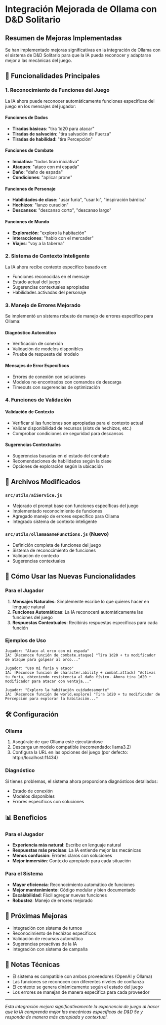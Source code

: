 # Integración Mejorada de Ollama con D&D Solitario

## Resumen de Mejoras Implementadas

Se han implementado mejoras significativas en la integración de Ollama con el sistema de D&D Solitario para que la IA pueda reconocer y adaptarse mejor a las mecánicas del juego.

## 🎯 Funcionalidades Principales

### 1. Reconocimiento de Funciones del Juego

La IA ahora puede reconocer automáticamente funciones específicas del juego en los mensajes del jugador:

#### Funciones de Dados
- **Tiradas básicas**: "tira 1d20 para atacar"
- **Tiradas de salvación**: "tira salvación de Fuerza"
- **Tiradas de habilidad**: "tira Percepción"

#### Funciones de Combate
- **Iniciativa**: "todos tiran iniciativa"
- **Ataques**: "ataco con mi espada"
- **Daño**: "daño de espada"
- **Condiciones**: "aplicar prone"

#### Funciones de Personaje
- **Habilidades de clase**: "usar furia", "usar ki", "inspiración bárdica"
- **Hechizos**: "lanzo curación"
- **Descansos**: "descanso corto", "descanso largo"

#### Funciones de Mundo
- **Exploración**: "exploro la habitación"
- **Interacciones**: "hablo con el mercader"
- **Viajes**: "voy a la taberna"

### 2. Sistema de Contexto Inteligente

La IA ahora recibe contexto específico basado en:
- Funciones reconocidas en el mensaje
- Estado actual del juego
- Sugerencias contextuales apropiadas
- Habilidades activadas del personaje

### 3. Manejo de Errores Mejorado

Se implementó un sistema robusto de manejo de errores específico para Ollama:

#### Diagnóstico Automático
- Verificación de conexión
- Validación de modelos disponibles
- Prueba de respuesta del modelo

#### Mensajes de Error Específicos
- Errores de conexión con soluciones
- Modelos no encontrados con comandos de descarga
- Timeouts con sugerencias de optimización

### 4. Funciones de Validación

#### Validación de Contexto
- Verificar si las funciones son apropiadas para el contexto actual
- Validar disponibilidad de recursos (slots de hechizos, etc.)
- Comprobar condiciones de seguridad para descansos

#### Sugerencias Contextuales
- Sugerencias basadas en el estado del combate
- Recomendaciones de habilidades según la clase
- Opciones de exploración según la ubicación

## 🔧 Archivos Modificados

### `src/utils/aiService.js`
- Mejorado el prompt base con funciones específicas del juego
- Implementado reconocimiento de funciones
- Agregado manejo de errores específico para Ollama
- Integrado sistema de contexto inteligente

### `src/utils/ollamaGameFunctions.js` (Nuevo)
- Definición completa de funciones del juego
- Sistema de reconocimiento de funciones
- Validación de contexto
- Sugerencias contextuales

## 🚀 Cómo Usar las Nuevas Funcionalidades

### Para el Jugador
1. **Mensajes Naturales**: Simplemente escribe lo que quieres hacer en lenguaje natural
2. **Funciones Automáticas**: La IA reconocerá automáticamente las funciones del juego
3. **Respuestas Contextuales**: Recibirás respuestas específicas para cada función

### Ejemplos de Uso

```
Jugador: "Ataco al orco con mi espada"
IA: [Reconoce función de combate.ataque] "Tira 1d20 + tu modificador de ataque para golpear al orco..."

Jugador: "Uso mi furia y ataco"
IA: [Reconoce función de character.ability + combat.attack] "Activas tu furia, obteniendo resistencia al daño físico. Ahora tira 1d20 + modificador para atacar con ventaja..."

Jugador: "Exploro la habitación cuidadosamente"
IA: [Reconoce función de world.explore] "Tira 1d20 + tu modificador de Percepción para explorar la habitación..."
```

## 🛠️ Configuración

### Ollama
1. Asegúrate de que Ollama esté ejecutándose
2. Descarga un modelo compatible (recomendado: llama3.2)
3. Configura la URL en las opciones del juego (por defecto: http://localhost:11434)

### Diagnóstico
Si tienes problemas, el sistema ahora proporciona diagnósticos detallados:
- Estado de conexión
- Modelos disponibles
- Errores específicos con soluciones

## 📊 Beneficios

### Para el Jugador
- **Experiencia más natural**: Escribe en lenguaje natural
- **Respuestas más precisas**: La IA entiende mejor las mecánicas
- **Menos confusión**: Errores claros con soluciones
- **Mejor inmersión**: Contexto apropiado para cada situación

### Para el Sistema
- **Mayor eficiencia**: Reconocimiento automático de funciones
- **Mejor mantenimiento**: Código modular y bien documentado
- **Escalabilidad**: Fácil agregar nuevas funciones
- **Robustez**: Manejo de errores mejorado

## 🔮 Próximas Mejoras

- Integración con sistema de turnos
- Reconocimiento de hechizos específicos
- Validación de recursos automática
- Sugerencias proactivas de la IA
- Integración con sistema de campaña

## 📝 Notas Técnicas

- El sistema es compatible con ambos proveedores (OpenAI y Ollama)
- Las funciones se reconocen con diferentes niveles de confianza
- El contexto se genera dinámicamente según el estado del juego
- Los errores se manejan de manera específica para cada proveedor

---

*Esta integración mejora significativamente la experiencia de juego al hacer que la IA comprenda mejor las mecánicas específicas de D&D 5e y responda de manera más apropiada y contextual.*

